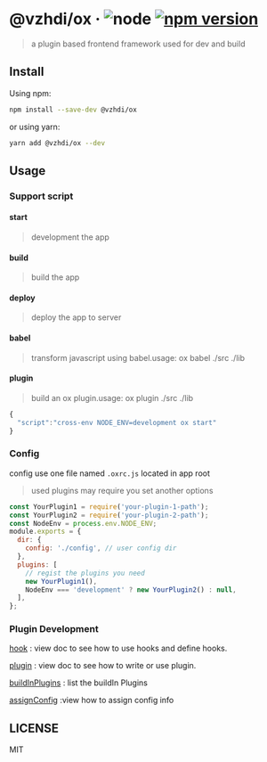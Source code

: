 # @vzhdi/ox &middot; ![node](https://img.shields.io/node/v/@vzhdi/ox.svg) [![npm version](https://img.shields.io/npm/v/@vzhdi/ox.svg?style=flat)](https://www.npmjs.com/package/@vzhdi/ox)

> a plugin based frontend framework used for dev and build

## Install

Using npm:

```sh
npm install --save-dev @vzhdi/ox
```

or using yarn:

```sh
yarn add @vzhdi/ox --dev
```

## Usage

### Support script

#### start

> development the app

#### build

> build the app

#### deploy

> deploy the app to server

#### babel

> transform javascript using babel.usage: ox babel ./src ./lib

#### plugin

> build an ox plugin.usage: ox plugin ./src ./lib

```js
{
  "script":"cross-env NODE_ENV=development ox start"
}
```

### Config

config use one file named `.oxrc.js` located in app root

> used plugins may require you set another options

```js
const YourPlugin1 = require('your-plugin-1-path');
const YourPlugin2 = require('your-plugin-2-path');
const NodeEnv = process.env.NODE_ENV;
module.exports = {
  dir: {
    config: './config', // user config dir
  },
  plugins: [
    // regist the plugins you need
    new YourPlugin1(),
    NodeEnv === 'development' ? new YourPlugin2() : null,
  ],
};
```

### Plugin Development

[hook](https://github.com/vzhdi/ox/blob/master/docs/hook.md) : view doc to see how to use hooks and define hooks.

[plugin](https://github.com/vzhdi/ox/blob/master/docs/plugin.md) : view doc to see how to write or use plugin.

[buildInPlugins](https://github.com/vzhdi/ox/blob/master/docs/buildIn-plugins.md) : list the buildIn Plugins

[assignConfig](https://github.com/vzhdi/ox/blob/master/docs/assign-config.md) :view how to assign config info

## LICENSE

MIT
